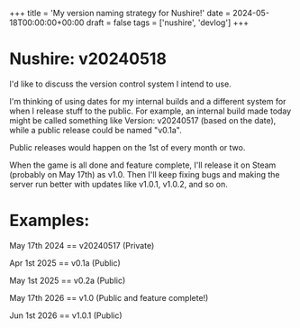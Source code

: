 +++
title = 'My version naming strategy for Nushire!'
date = 2024-05-18T00:00:00+00:00
draft = false
tags = ['nushire', 'devlog']
+++

Nushire: v20240518
===

I'd like to discuss the version control system I intend to use.

I'm thinking of using dates for my internal builds and a different system for when I release stuff to the public. For example, an internal build made today might be called something like Version: v20240517 (based on the date), while a public release could be named "v0.1a".

Public releases would happen on the 1st of every month or two.

When the game is all done and feature complete, I'll release it on Steam (probably on May 17th) as v1.0. Then I'll keep fixing bugs and making the server run better with updates like v1.0.1, v1.0.2, and so on.

Examples:
===

May 17th 2024 == v20240517 (Private)

Apr 1st 2025 == v0.1a (Public)

May 1st 2025 == v0.2a (Public)

May 17th 2026 == v1.0 (Public and feature complete!)

Jun 1st 2026 == v1.0.1 (Public)